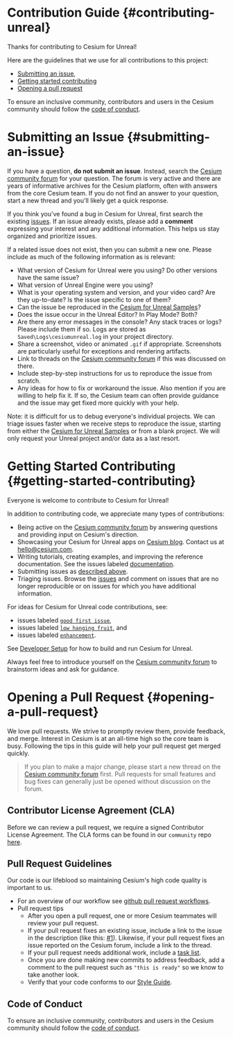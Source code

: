 # Contribution Guide {#contributing-unreal}

Thanks for contributing to Cesium for Unreal!

<!--!
[TOC]
-->

Here are the guidelines that we use for all contributions to this project:

- [Submitting an issue](#submitting-an-issue),
- [Getting started contributing](#getting-started-contributing)
- [Opening a pull request](#opening-a-pull-request)

To ensure an inclusive community, contributors and users in the Cesium community should follow the [code of conduct](./CODE_OF_CONDUCT.md).

# Submitting an Issue {#submitting-an-issue}

If you have a question, **do not submit an issue**. Instead, search the [Cesium community forum](https://community.cesium.com/) for your question. The forum is very active and there are years of informative archives for the Cesium platform, often with answers from the core Cesium team. If you do not find an answer to your question, start a new thread and you'll likely get a quick response.

If you think you've found a bug in Cesium for Unreal, first search the existing [issues](https://github.com/CesiumGS/cesium-unreal/issues). If an issue already exists, please add a **comment** expressing your interest and any additional information. This helps us stay organized and prioritize issues.

If a related issue does not exist, then you can submit a new one. Please include as much of the following information as is relevant:

- What version of Cesium for Unreal were you using? Do other versions have the same issue?
- What version of Unreal Engine were you using?
- What is your operating system and version, and your video card? Are they up-to-date? Is the issue specific to one of them?
- Can the issue be reproduced in the [Cesium for Unreal Samples](https://github.com/CesiumGS/cesium-unreal-samples)?
- Does the issue occur in the Unreal Editor? In Play Mode? Both?
- Are there any error messages in the console? Any stack traces or logs? Please include them if so. Logs are stored as `Saved\Logs\cesiumunreal.log` in your project directory.
- Share a screenshot, video or animated `.gif` if appropriate. Screenshots are particularly useful for exceptions and rendering artifacts.
- Link to threads on the [Cesium community forum](https://community.cesium.com/) if this was discussed on there.
- Include step-by-step instructions for us to reproduce the issue from scratch.
- Any ideas for how to fix or workaround the issue. Also mention if you are willing to help fix it. If so, the Cesium team can often provide guidance and the issue may get fixed more quickly with your help.

Note: it is difficult for us to debug everyone's individual projects. We can triage issues faster when we receive steps to reproduce the issue, starting from either the [Cesium for Unreal Samples](https://github.com/CesiumGS/cesium-unreal-samples) or from a blank project. We will only request your Unreal project and/or data as a last resort.

# Getting Started Contributing {#getting-started-contributing}

Everyone is welcome to contribute to Cesium for Unreal!

In addition to contributing code, we appreciate many types of contributions:

- Being active on the [Cesium community forum](https://community.cesium.com/) by answering questions and providing input on Cesium's direction.
- Showcasing your Cesium for Unreal apps on [Cesium blog](https://cesium.com/blog/categories/userstories/). Contact us at hello@cesium.com.
- Writing tutorials, creating examples, and improving the reference documentation. See the issues labeled [documentation](https://github.com/CesiumGS/cesium-unreal/labels/documentation).
- Submitting issues as [described above](#submitting-an-issue).
- Triaging issues. Browse the [issues](https://github.com/CesiumGS/cesium-unreal/issues) and comment on issues that are no longer reproducible or on issues for which you have additional information.

For ideas for Cesium for Unreal code contributions, see:

- issues labeled [`good first issue`](https://github.com/CesiumGS/cesium-unreal/labels/good%20first%20issue),
- issues labeled [`low hanging fruit`](https://github.com/CesiumGS/cesium-unreal/labels/low%20hanging%20fruit), and
- issues labeled [`enhancement`](https://github.com/CesiumGS/cesium-unreal/labels/enhancement).

See [Developer Setup](https://github.com/CesiumGS/cesium-unreal/blob/main/Documentation/developer-setup.md) for how to build and run Cesium for Unreal.

Always feel free to introduce yourself on the [Cesium community forum](https://community.cesium.com/) to brainstorm ideas and ask for guidance.

# Opening a Pull Request {#opening-a-pull-request}

We love pull requests. We strive to promptly review them, provide feedback, and merge. Interest in Cesium is at an all-time high so the core team is busy. Following the tips in this guide will help your pull request get merged quickly.

> If you plan to make a major change, please start a new thread on the [Cesium community forum](https://community.cesium.com/) first. Pull requests for small features and bug fixes can generally just be opened without discussion on the forum.

## Contributor License Agreement (CLA)

Before we can review a pull request, we require a signed Contributor License Agreement. The CLA forms can be found in our `community` repo [here](https://github.com/CesiumGS/community/tree/main/CLAs).

## Pull Request Guidelines

Our code is our lifeblood so maintaining Cesium's high code quality is important to us.

- For an overview of our workflow see [github pull request workflows](https://cesium.com/blog/2013/10/08/github-pull-request-workflows/).
- Pull request tips
  - After you open a pull request, one or more Cesium teammates will review your pull request.
  - If your pull request fixes an existing issue, include a link to the issue in the description (like this: [#1](https://github.com/CesiumGS/cesium-unreal/issues/1)). Likewise, if your pull request fixes an issue reported on the Cesium forum, include a link to the thread.
  - If your pull request needs additional work, include a [task list](https://github.com/blog/1375%0A-task-lists-in-gfm-issues-pulls-comments).
  - Once you are done making new commits to address feedback, add a comment to the pull request such as `"this is ready"` so we know to take another look.
  - Verify that your code conforms to our [Style Guide](https://github.com/CesiumGS/cesium-native/blob/main/doc/style-guide.md).

## Code of Conduct

To ensure an inclusive community, contributors and users in the Cesium community should follow the [code of conduct](./CODE_OF_CONDUCT.md).
